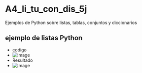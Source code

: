 # A4_li_tu_con_dis_5j
Ejemplos de Python sobre listas, tablas, conjuntos y diccionarios
## ejemplo de listas Python
- codigo
- ![image](https://github.com/user-attachments/assets/a8f4217f-6516-43a3-b26a-9a9f4eb2fbb4)
- Resultado
- ![image](https://github.com/user-attachments/assets/aaf00496-ea55-46be-8f54-9a4782bcf744)

